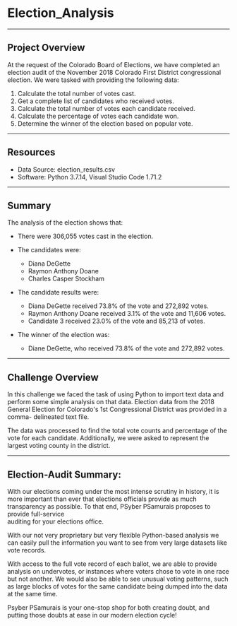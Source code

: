 # Election_Analysis
---
## Project Overview 

At the request of the Colorado Board of Elections, we have completed an election audit 
of the November 2018 Colorado First District congressional election. We were tasked 
with providing the following data:

  1. Calculate the total number of votes cast. 
  2. Get a complete list of candidates who received votes. 
  3. Calculate the total number of votes each candidate received. 
  4. Calculate the percentage of votes each candidate won. 
  5. Determine the winner of the election based on popular vote.
---
## Resources 
  - Data Source: election_results.csv 
  - Software: Python 3.7.14, Visual Studio Code 1.71.2
---
## Summary 

The analysis of the election shows that: 
  - There were 306,055 votes cast in the election. 

  - The candidates were:
    - Diana DeGette
    - Raymon Anthony Doane 
    - Charles Casper Stockham

  - The candidate results were:
    - Diana DeGette received 73.8% of the vote and 272,892 votes. 
    - Raymon Anthony Doane received 3.1% of the vote and 11,606 votes.
    - Candidate 3 received 23.0% of the vote and 85,213 of votes. 
    
  - The winner of the election was:
    - Diane DeGette, who received 73.8% of the vote and 272,892 votes.

---
## Challenge Overview

In this challenge we faced the task of using Python to import text data and 
perform some simple analysis on that data. Election data from the 2018 General 
Election for Colorado's 1st Congressional District was provided in a comma-
delineated text file.

The data was processed to find the total vote counts and percentage of the 
vote for each candidate. Additionally, we were asked to represent the largest 
voting county in the district. 

---
## Election-Audit Summary: 

With our elections coming under the most intense scrutiny in history, it is 
more important than ever that elections officials provide as much transparency
as possible. To that end, PSyber PSamurais proposes to provide full-service  
auditing for your elections office.

With our not very proprietary but very flexible Python-based analysis we can
easily pull the information you want to see from very large datasets like vote
records. 

With access to the full vote record of each ballot, we are able to 
provide analysis on undervotes, or instances where voters chose to vote in one 
race but not another. We would also be able to see unusual voting patterns, such 
as large blocks of votes for the same candidate being dumped into the data at the 
same time. 

Psyber PSamurais is your one-stop shop for both creating doubt, and putting those 
doubts at ease in our modern election cycle!
